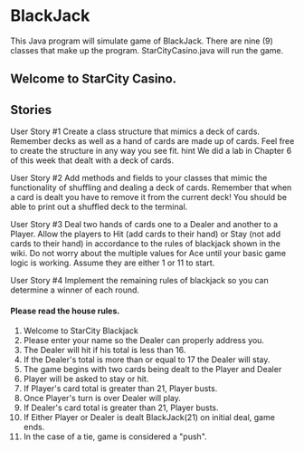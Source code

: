 # BlackJack
This Java program will simulate game of BlackJack.
There are nine (9) classes that make up the program.
StarCityCasino.java will run the game.

## Welcome to StarCity Casino.

## Stories
User Story #1
Create a class structure that mimics a deck of cards. Remember decks as well as a hand of cards are made up of cards. Feel free to create the structure in any way you see fit. hint We did a lab in Chapter 6 of this week that dealt with a deck of cards.

User Story #2
Add methods and fields to your classes that mimic the functionality of shuffling and dealing a deck of cards. Remember that when a card is dealt you have to remove it from the current deck! You should be able to print out a shuffled deck to the terminal.

User Story #3
Deal two hands of cards one to a Dealer and another to a Player. Allow the players to Hit (add cards to their hand) or Stay (not add cards to their hand) in accordance to the rules of blackjack shown in the wiki. Do not worry about the multiple values for Ace until your basic game logic is working. Assume they are either 1 or 11 to start.

User Story #4
Implement the remaining rules of blackjack so you can determine a winner of each round.

#### Please read the house rules.
1. Welcome to StarCity Blackjack
2. Please enter your name so the Dealer can properly address you.
3. The Dealer will hit if his total is less than 16.
4. If the Dealer's total is more than or equal to 17 the Dealer will stay.
5. The game begins with two cards being dealt to the Player and Dealer
6. Player will be asked to stay or hit.
7. If Player's card total is greater than 21, Player busts.
8. Once Player's turn is over Dealer will play.
9. If Dealer's card total is greater than 21, Player busts.
10. If Either Player or Dealer is dealt BlackJack(21) on initial deal, game ends.
11. In the case of a tie, game is considered a "push".


